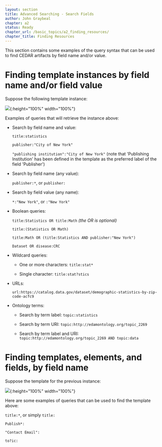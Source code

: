 ```yaml
---
layout: section
title: Advanced Searching - Search Fields
author: John Graybeal
chapter: a2
status: Ready
chapter_url: /basic_topics/a2_finding_resources/
chapter_title: Finding Resources
---
```


This section contains some examples of the query syntax that can be used to find CEDAR artifacts by field name and/or value.

<h1>Finding template instances by field name and/or field value</h1>

Suppose the following template instance:

![](https://github.com/metadatacenter/cedar-manual/raw/master/docs/assets/imgs/field_search_example_1.png){:height="100%" width="100%"}

Examples of queries that will retrieve the instance above:

- Search by field name and value:

  `title:statistics`
  
  `publisher:"City of New York"`

  `"publishing institution":"City of New York"` (note that 'Publishing Institution' has been defined in the template as the preferred label of the field 'Publisher')
  
- Search by field name (any value):

  `publisher:*`, or `publisher:`
  
- Search by field value (any name):

  `*:"New York"`, or `:"New York"`
  
- Boolean queries:

  `title:Statistics OR title:Math` *(the OR is optional)*
  
  `title:(Statistics OR Math)`
  
  `title:Math OR (title:Statistics AND publisher:"New York")`
  
  `Dataset OR disease:CRC`
  
- Wildcard queries: 

  - One or more characters: `title:stat*`
  
  - Single character: `title:stat?stics`
  
- URLs: 

   `url:https://catalog.data.gov/dataset/demographic-statistics-by-zip-code-acfc9`
   
- Ontology terms: 

    - Search by term label: `topic:statistics`
    
    - Search by term URI: `topic:http://edamontology.org/topic_2269`

    - Search by term label and URI: `topic:http://edamontology.org/topic_2269 AND topic:data`
    
<h1>Finding templates, elements, and fields, by field name</h1>

Suppose the template for the previous instance:

![](https://github.com/metadatacenter/cedar-manual/raw/master/docs/assets/imgs/field_search_example_2.png){:height="100%" width="100%"}

Here are some examples of queries that can be used to find the template above:

  `title:*`, or simply `title:`

  `Publish*:`

  `"Contact Email":`

  `to?ic:`
